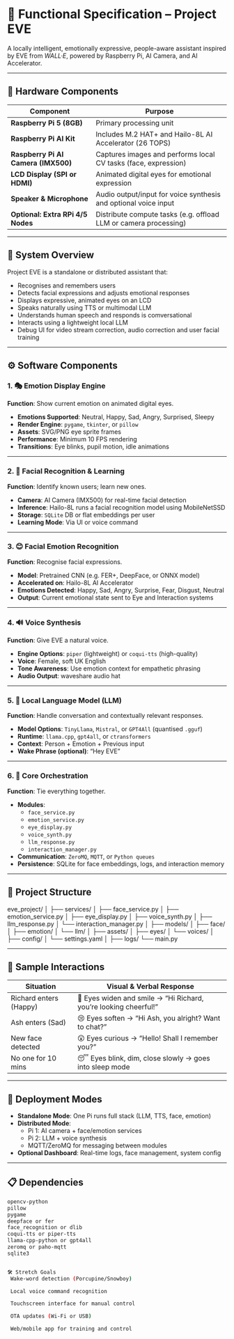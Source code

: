 # 🤖 Functional Specification – Project EVE

A locally intelligent, emotionally expressive, people-aware assistant inspired by EVE from *WALL·E*, powered by Raspberry Pi, AI Camera, and AI Accelerator.

---

## 🔩 Hardware Components

| Component                            | Purpose                                                           |
|-------------------------------------|-------------------------------------------------------------------|
| **Raspberry Pi 5 (8GB)**            | Primary processing unit                                           |
| **Raspberry Pi AI Kit**             | Includes M.2 HAT+ and Hailo-8L AI Accelerator (26 TOPS)           |
| **Raspberry Pi AI Camera (IMX500)** | Captures images and performs local CV tasks (face, expression)   |
| **LCD Display (SPI or HDMI)**       | Animated digital eyes for emotional expression                   |
| **Speaker & Microphone**            | Audio output/input for voice synthesis and optional voice input  |
| **Optional: Extra RPi 4/5 Nodes**   | Distribute compute tasks (e.g. offload LLM or camera processing) |

---

## 🧠 System Overview

Project EVE is a standalone or distributed assistant that:
- Recognises and remembers users
- Detects facial expressions and adjusts emotional responses
- Displays expressive, animated eyes on an LCD
- Speaks naturally using TTS or multimodal LLM
- Understands human speech and responds is comversational
- Interacts using a lightweight local LLM
- Debug UI for video stream correction, audio correction and user facial training
---

## ⚙️ Software Components

### 1. 🎭 Emotion Display Engine
**Function**: Show current emotion on animated digital eyes.

- **Emotions Supported**: Neutral, Happy, Sad, Angry, Surprised, Sleepy
- **Render Engine**: `pygame`, `tkinter`, or `pillow`
- **Assets**: SVG/PNG eye sprite frames
- **Performance**: Minimum 10 FPS rendering
- **Transitions**: Eye blinks, pupil motion, idle animations

---

### 2. 🧍 Facial Recognition & Learning
**Function**: Identify known users; learn new ones.
- **Camera**: AI Camera (IMX500) for real-time facial detection
- **Inference**: Hailo-8L runs a facial recognition model using MobileNetSSD
- **Storage**: `SQLite` DB or flat embeddings per user
- **Learning Mode**: Via UI or voice command

---

### 3. 😊 Facial Emotion Recognition
**Function**: Recognise facial expressions.

- **Model**: Pretrained CNN (e.g. FER+, DeepFace, or ONNX model)
- **Accelerated on**: Hailo-8L AI Accelerator
- **Emotions Detected**: Happy, Sad, Angry, Surprise, Fear, Disgust, Neutral
- **Output**: Current emotional state sent to Eye and Interaction systems

---

### 4. 🔊 Voice Synthesis
**Function**: Give EVE a natural voice.

- **Engine Options**: `piper` (lightweight) or `coqui-tts` (high-quality)
- **Voice**: Female, soft UK English
- **Tone Awareness**: Use emotion context for empathetic phrasing
- **Audio Output**: waveshare audio hat

---

### 5. 💬 Local Language Model (LLM)
**Function**: Handle conversation and contextually relevant responses.

- **Model Options**: `TinyLlama`, `Mistral`, or `GPT4All` (quantised `.gguf`)
- **Runtime**: `llama.cpp`, `gpt4all`, or `ctransformers`
- **Context**: Person + Emotion + Previous input
- **Wake Phrase (optional)**: “Hey EVE”

---

### 6. 🧠 Core Orchestration
**Function**: Tie everything together.

- **Modules**:
  - `face_service.py`
  - `emotion_service.py`
  - `eye_display.py`
  - `voice_synth.py`
  - `llm_response.py`
  - `interaction_manager.py`
- **Communication**: `ZeroMQ`, `MQTT`, or `Python queues`
- **Persistence**: SQLite for face embeddings, logs, and interaction memory

---

## 🧱 Project Structure

eve_project/ 
│ 
├── services/ 
│   ├── face_service.py 
│   ├── emotion_service.py 
│   ├── eye_display.py 
│   ├── voice_synth.py 
│   ├── llm_response.py 
│   └── interaction_manager.py 
│ 
├── models/ 
│   ├── face/ 
│   ├── emotion/ 
│   └── llm/ 
│ 
├── assets/ 
│   ├── eyes/ 
│   └── voices/ 
│ 
├── config/ 
│  └── settings.yaml 
│ 
├── logs/ 
└── main.py


---

## 🧪 Sample Interactions

| Situation             | Visual & Verbal Response                                      |
|-----------------------|---------------------------------------------------------------|
| Richard enters (Happy) | 👀 Eyes widen and smile → “Hi Richard, you’re looking cheerful!” |
| Ash enters (Sad)       | 😢 Eyes soften → “Hi Ash, you alright? Want to chat?”          |
| New face detected      | 😲 Eyes curious → “Hello! Shall I remember you?”              |
| No one for 10 mins     | 😴 Eyes blink, dim, close slowly → goes into sleep mode        |

---

## 🔄 Deployment Modes

- **Standalone Mode**: One Pi runs full stack (LLM, TTS, face, emotion)
- **Distributed Mode**:
  - Pi 1: AI camera + face/emotion services
  - Pi 2: LLM + voice synthesis
  - MQTT/ZeroMQ for messaging between modules
- **Optional Dashboard**: Real-time logs, face management, system config

---

## 📋 Dependencies

```bash
opencv-python
pillow
pygame
deepface or fer
face_recognition or dlib
coqui-tts or piper-tts
llama-cpp-python or gpt4all
zeromq or paho-mqtt
sqlite3


🛠 Stretch Goals
 Wake-word detection (Porcupine/Snowboy)

 Local voice command recognition

 Touchscreen interface for manual control

 OTA updates (Wi-Fi or USB)

 Web/mobile app for training and control

